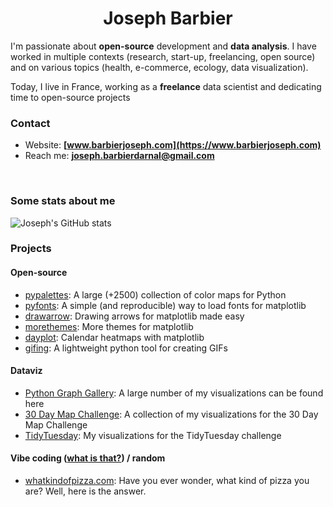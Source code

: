 <div align="center">

# Joseph Barbier

</div>

I'm passionate about **open-source** development and **data analysis**. I have worked in multiple contexts (research, start-up, freelancing, open source) and on various topics (health, e-commerce, ecology, data visualization).

Today, I live in France, working as a **freelance** data scientist and dedicating time to open-source projects

### Contact

- Website: **[www.barbierjoseph.com](https://www.barbierjoseph.com)**
- Reach me: **joseph.barbierdarnal@gmail.com**

<br>

### Some stats about me

<img align="center" src="https://github-readme-stats.vercel.app/api?username=JosephBARBIERDARNAL&show_icons=true&include_all_commits=true" alt="Joseph's GitHub stats" />

<br>

### Projects

#### Open-source

- [pypalettes](https://github.com/JosephBARBIERDARNAL/pypalettes): A large (+2500) collection of color maps for Python
- [pyfonts](https://github.com/JosephBARBIERDARNAL/pyfonts): A simple (and reproducible) way to load fonts for matplotlib
- [drawarrow](https://github.com/JosephBARBIERDARNAL/drawarrow): Drawing arrows for matplotlib made easy
- [morethemes](https://github.com/JosephBARBIERDARNAL/morethemes): More themes for matplotlib
- [dayplot](https://github.com/JosephBARBIERDARNAL/dayplot): Calendar heatmaps with matplotlib
- [gifing](https://github.com/JosephBARBIERDARNAL/gifing): A lightweight python tool for creating GIFs

#### Dataviz

- [Python Graph Gallery](https://python-graph-gallery.com/best-python-chart-examples/): A large number of my visualizations can be found here
- [30 Day Map Challenge](https://github.com/JosephBARBIERDARNAL/30DayMapChallenge): A collection of my visualizations for the 30 Day Map Challenge
- [TidyTuesday](https://github.com/JosephBARBIERDARNAL/tidytuesday): My visualizations for the TidyTuesday challenge

#### Vibe coding ([what is that?](https://x.com/karpathy/status/1886192184808149383)) / random

- [whatkindofpizza.com](https://whatkindofpizza.com): Have you ever wonder, what kind of pizza you are? Well, here is the answer.
